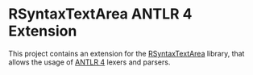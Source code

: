 # RSyntaxTextArea ANTLR 4 Extension

This project contains an extension for the [RSyntaxTextArea](https://github.com/bobbylight/RSyntaxTextArea) library, that allows the usage of [ANTLR 4](https://www.antlr.org) lexers and parsers.